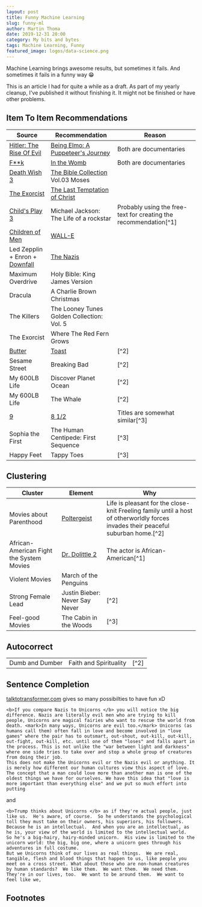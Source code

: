 ```yaml
---
layout: post
title: Funny Machine Learning
slug: funny-ml
author: Martin Thoma
date: 2019-12-31 20:00
category: My bits and bytes
tags: Machine Learning, Funny
featured_image: logos/data-science.png
---
```

Machine Learning brings awesome results, but sometimes it fails. And sometimes
it fails in a funny way 😁

<div class="info">This is an article I had for quite a while as a draft. As part of my yearly cleanup, I've published it without finishing it. It might not be finished or have other problems.</div>

## Item To Item Recommendations

<table class="table">
    <thead>
        <tr>
            <th>Source</th>
            <th>Recommendation</th>
            <th>Reason</th>
        </tr>
    </thead>
    <tbody>
        <tr>
            <td><a href="https://en.wikipedia.org/wiki/Hitler:_The_Rise_of_Evil">Hitler: The Rise Of Evil</a></td>
            <td><a href="https://en.wikipedia.org/wiki/Being_Elmo:_A_Puppeteer%27s_Journey">Being Elmo: A Puppeteer's Journey</a></td>
            <td>Both are documentaries</td>
        </tr>
        <tr>
            <td><a href="https://en.wikipedia.org/wiki/Fuck_(film)">F**k</a></td>
            <td><a href="https://en.wikipedia.org/wiki/In_the_Womb">In the Womb</a></td>
            <td>Both are documentaries</td>
        </tr>
        <tr>
            <td><a href="https://de.wikipedia.org/wiki/Death_Wish_3">Death Wish 3</a></td>
            <td><a href="https://en.wikipedia.org/wiki/Bible_Collection">The Bible Collection</a> Vol.03 Moses </td>
            <td></td>
        </tr>
        <tr>
            <td><a href="https://en.wikipedia.org/wiki/The_Exorcist_(film)">The Exorcist</a></td>
            <td><a href="https://en.wikipedia.org/wiki/The_Last_Temptation_of_Christ">The Last Temptation of Christ</a></td>
            <td></td>
        </tr>
        <tr>
            <td><a href="https://en.wikipedia.org/wiki/Child%27s_Play_3">Child's Play 3</a></td>
            <td>Michael Jackson: The Life of a rockstar</td>
            <td>Probably using the free-text for creating the recommendation[^1]</td>
        </tr>
        <tr>
            <td><a href="https://en.wikipedia.org/wiki/Children_of_Men">Children of Men</a></td>
            <td><a href="https://en.wikipedia.org/wiki/WALL-E">WALL-E</a></td>
            <td></td>
        </tr>
        <tr>
            <td>Led Zepplin + Enron + <a href="https://en.wikipedia.org/wiki/Downfall_(2004_film)">Downfall</a></td>
            <td><a href="https://en.wikipedia.org/wiki/The_Nazis:_A_Warning_from_History">The Nazis</a></td>
            <td></td>
        </tr>
        <tr>
            <td>Maximum Overdrive</td>
            <td>Holy Bible: King James Version</td>
            <td></td>
        </tr>
        <tr>
            <td>Dracula</td>
            <td>A Charlie Brown Christmas</td>
            <td></td>
        </tr>
        <tr>
            <td>The Killers</td>
            <td>The Looney Tunes Golden Collection: Vol. 5</td>
            <td></td>
        </tr>
        <tr>
            <td>The Exorcist</td>
            <td>Where The Red Fern Grows</td>
            <td></td>
        </tr>
        <tr>
            <td><a href="https://en.wikipedia.org/wiki/Butter_(1998_film)">Butter</a></td>
            <td><a href="https://en.wikipedia.org/wiki/Toast_(film)">Toast</a></td>
            <td>[^2]</td>
        </tr>
        <tr>
            <td>Sesame Street</td>
            <td>Breaking Bad</td>
            <td>[^2]</td>
        </tr>
        <tr>
            <td>My 600LB Life</td>
            <td>Discover Planet Ocean</td>
            <td>[^2]</td>
        </tr>
        <tr>
            <td>My 600LB Life</td>
            <td>The Whale</td>
            <td>[^2]</td>
        </tr>
        <tr>
            <td><a href="https://en.wikipedia.org/wiki/9_(2009_animated_film)">9</a></td>
            <td><a href="https://en.wikipedia.org/wiki/8%C2%BD">8 1/2</a></td>
            <td>Titles are somewhat similar[^3]</td>
        </tr>
        <tr>
            <td>Sophia the First</td>
            <td>The Human Centipede: First Sequence</td>
            <td>[^3]</td>
        </tr>
        <tr>
            <td>Happy Feet</td>
            <td>Tappy Toes</td>
            <td>[^3]</td>
        </tr>
    </tbody>
</table>


## Clustering

<table>
    <thead>
        <tr>
            <th>Cluster</th>
            <th>Element</th>
            <th>Why</th>
        </tr>
    </thead>
    <tbody>
        <tr>
            <td>Movies about Parenthood</td>
            <td><a href="https://en.wikipedia.org/wiki/Poltergeist_(1982_film)">Poltergeist</a></td>
            <td>Life is pleasant for the close-knit Freeling family until a host of otherworldly forces invades their peaceful suburban home.[^2]</td>
        </tr>
        <tr>
            <td>African-American Fight the System Movies</td>
            <td><a href="https://de.wikipedia.org/wiki/Dr._Dolittle_2">Dr. Dolittle 2</a></td>
            <td>The actor is African-American[^1]</td>
        </tr>
        <tr>
            <td>Violent Movies</td>
            <td>March of the Penguins</td>
            <td></td>
        </tr>
        <tr>
            <td>Strong Female Lead</td>
            <td>Justin Bieber: Never Say Never</td>
            <td>[^2]</td>
        </tr>
        <tr>
            <td>Feel-good Movies</td>
            <td>The Cabin in the Woods</td>
            <td>[^3]</td>
        </tr>
    </tbody>
</table>


## Autocorrect

<table>
    <tr>
        <td>Dumb and Dumber</td>
        <td>Faith and Spirituality</td>
        <td>[^2]</td>
    </tr>
</table>


## Sentence Completion

<a href="https://talktotransformer.com/">talktotransformer.com</a> gives so many possibilties to have fun xD

```
<b>If you compare Nazis to Unicorns </b> you will notice the big difference. Nazis are literally evil men who are trying to kill people, Unicorns are magical fairies who want to rescue the world from death. <mark>In many ways, Unicorns are evil too.</mark> Unicorns (as humans call them) often fall in love and become involved in "love games" where the pair has to outsmart, out-shout, out-kill, out-kill, out-fight, out-kill, etc. until one of them "loses" and falls apart in the process. This is not unlike the "war between light and darkness" where one side tries to take over and stop a whole group of creatures from doing their job.
This does not make the Unicorns evil or the Nazis evil or anything. It is merely how different our human cultures view this aspect of love.
The concept that a man could love more than another man is one of the oldest things we have for ourselves. We have this idea that "love is more important than everything else" and we put so much effort into putting
```

and

```
<b>Trump thinks about Unicorns </b> as if they're actual people, just like us.  He's aware, of course.  So he understands the psychological toll they must take on their owners, his superiors, his followers.  Because he is an intellectual.  And when you are an intellectual, as he is, your view of the world is limited to the intellectual world.  So he's a big-hairy, hairy-minded unicorn.  His view is limited to the unicorn world: the big, big one, where a unicorn goes through his adventures in full costume.
But we Unicorns think of our lives as real things.  We are real, tangible, flesh and blood things that happen to us, like people you meet on a cross street. What about those who are non-human creatures by human standards?  We like them.  We want them.  We need them.  They're in our lives, too.  We want to be around them.  We want to feel like we,
```


## Footnotes

[^1]: https://worldwideinterweb.com/funniest-netflix-suggestions-ever-25-photos/
[^2]: https://www.ranker.com/list/weird-netflix-photos/nathandavidson
[^3]: https://www.funnyordie.com/2013/7/8/17702770/6-ridiculous-netflix-suggestions
